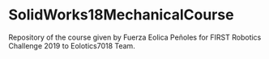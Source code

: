 # SolidWorks18MechanicalCourse
Repository of the course given by Fuerza Eolica Peñoles for FIRST Robotics Challenge 2019 to Eolotics7018 Team.
